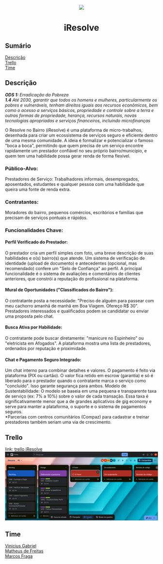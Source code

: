 <p align="center">
    <img src="logo.png" width=150/>
</p>

<h1 align="center">iResolve</h1>

## Sumário
[Descrição](#descricao) <br />
[Trello](#trello) <br />
[Time](#time) <br />

## Descrição
_**ODS 1:** Erradicação da Pobreza <br />
**1.4** Até 2030, garantir que todos os homens e mulheres, particularmente os pobres e vulneráveis, tenham direitos iguais aos recursos econômicos, bem como o acesso a serviços básicos, propriedade e controle sobre a terra e outras formas de propriedade, herança, recursos naturais, novas tecnologias apropriadas e serviços financeiros, incluindo microfinanças_

O Resolve no Bairro (iResolve) é uma plataforma de micro-trabalhos, desenhada para criar um ecossistema de serviços seguro e eficiente dentro de uma mesma comunidade. A ideia é formalizar e potencializar o famoso "boca a boca", permitindo que quem precisa de um serviço encontre rapidamente um prestador confiável no seu próprio bairro/município, e quem tem uma habilidade possa gerar renda de forma flexível.
### Público-Alvo:
Prestadores de Serviço: Trabalhadores informais, desempregados, aposentados, estudantes e qualquer pessoa com uma habilidade que queira uma fonte de renda extra.
### Contratantes: 
Moradores do bairro, pequenos comércios, escritórios e famílias que precisam de serviços pontuais e rápidos.
### Funcionalidades Chave:
#### Perfil Verificado do Prestador:
O prestador cria um perfil simples com foto, uma breve descrição de suas habilidades e o(s) bairro(s) que atende.
Um sistema de verificação de identidade (upload de documento) e antecedentes (opcional, mas recomendado) confere um "Selo de Confiança" ao perfil.
A principal funcionalidade é o sistema de avaliações e comentários de clientes anteriores, que constrói a reputação do profissional na plataforma.
#### Mural de Oportunidades ("Classificados do Bairro"):
O contratante posta a necessidade: "Preciso de alguém para passear com meu cachorro amanhã de manhã em Boa Viagem. Ofereço R$ 30".
Prestadores interessados e qualificados podem se candidatar ou enviar uma proposta pelo chat.
#### Busca Ativa por Habilidade:
O contratante pode buscar diretamente: "manicure no Espinheiro" ou "eletricista em Afogados". A plataforma mostra uma lista de prestadores, ordenados por reputação e proximidade.
#### Chat e Pagamento Seguro Integrado:
Um chat interno para combinar detalhes e valores.
O pagamento é feito via plataforma (PIX ou cartão). O valor fica retido em escrow (garantia) e só é liberado para o prestador quando o contratante marca o serviço como "concluído". Isso garante segurança para ambos.
Modelo de Sustentabilidade: O modelo se baseia em uma pequena e transparente taxa de serviço (ex: 7% a 10%) sobre o valor de cada transação. Essa taxa é significativamente menor que a de grandes aplicativos de gig economy e serve para manter a plataforma, o suporte e o sistema de pagamentos seguros. <br />
*Parcerias com centros comunitários (Compaz) para cadastrar e treinar prestadores também seriam uma via de crescimento.

## Trello
link: [trello iResolve](https://trello.com/invite/b/68d1d3b16aae0205c2c07d29/ATTIb0afe195adb4e00e5b0fb60bbca4226d9C51A98A/iresolve)
![Trello Project Image](./src/trello/image.png)

## Time
[Vinicius Gabriel](https://github.com/gitviini/) <br />
[Matheus de Freitas](https://github.com/matheusprojects) <br />
[Marcos Fraga](https://github.com/MarcTony0) <br />